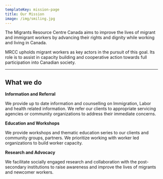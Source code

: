 ```yaml
---
templateKey: mission-page
title: Our Mission
image: /img/smiling.jpg
---
```


<!-- ![](/img/board-of-directors-_2019_2020.jpg) -->

The Migrants Resource Centre Canada aims to improve the lives of migrant and immigrant workers by advancing their rights and dignity while working and living in Canada.

MRCC upholds migrant workers as key actors in the pursuit of this goal. Its role is to assist in capacity building and cooperative action towards full participation into Canadian society.

---

## **What we do**

**Information and Referral**

We provide up to date information and counselling on Immigration, Labor and health related information. We refer our clients to appropriate servicing agencies or community organizations to address their immediate concerns.

**Education and Workshops**

We provide workshops and thematic education series to our clients and community groups, partners. We prioritize working with worker led organizations to build worker capacity.

**Research and Advocacy**

We facilitate socially engaged research and collaboration with the post-secondary institutions to raise awareness and improve the lives of migrants and newcomer workers.
